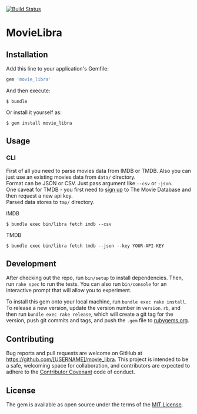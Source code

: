 [![Build Status](https://travis-ci.org/odinsy/imdb-data-parser.svg?branch=master)](https://travis-ci.org/odinsy/imdb-data-parser)

# MovieLibra


## Installation

Add this line to your application's Gemfile:

```ruby
gem 'movie_libra'
```

And then execute:

    $ bundle

Or install it yourself as:

    $ gem install movie_libra

## Usage

### CLI

First of all you need to parse movies data from IMDB or TMDB. Also you can just use an existing movies data from ```data/``` directory.  
Format can be JSON or CSV. Just pass argument like ```--csv``` or ```-json```.  
One caveat for TMDB - you first need to [sign up](https://www.themoviedb.org/account/signup) to The Movie Database and then request a new api key.  
Parsed data stores to ```tmp/``` directory.

IMDB

    $ bundle exec bin/libra fetch imdb --csv

TMDB

    $ bundle exec bin/libra fetch tmdb --json --key YOUR-API-KEY

## Development

After checking out the repo, run `bin/setup` to install dependencies. Then, run `rake spec` to run the tests. You can also run `bin/console` for an interactive prompt that will allow you to experiment.

To install this gem onto your local machine, run `bundle exec rake install`. To release a new version, update the version number in `version.rb`, and then run `bundle exec rake release`, which will create a git tag for the version, push git commits and tags, and push the `.gem` file to [rubygems.org](https://rubygems.org).

## Contributing

Bug reports and pull requests are welcome on GitHub at https://github.com/[USERNAME]/movie_libra. This project is intended to be a safe, welcoming space for collaboration, and contributors are expected to adhere to the [Contributor Covenant](http://contributor-covenant.org) code of conduct.


## License

The gem is available as open source under the terms of the [MIT License](http://opensource.org/licenses/MIT).
